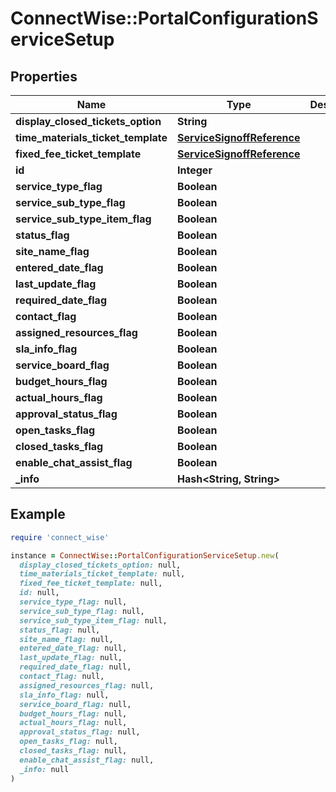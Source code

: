# ConnectWise::PortalConfigurationServiceSetup

## Properties

| Name | Type | Description | Notes |
| ---- | ---- | ----------- | ----- |
| **display_closed_tickets_option** | **String** |  |  |
| **time_materials_ticket_template** | [**ServiceSignoffReference**](ServiceSignoffReference.md) |  |  |
| **fixed_fee_ticket_template** | [**ServiceSignoffReference**](ServiceSignoffReference.md) |  |  |
| **id** | **Integer** |  | [optional] |
| **service_type_flag** | **Boolean** |  | [optional] |
| **service_sub_type_flag** | **Boolean** |  | [optional] |
| **service_sub_type_item_flag** | **Boolean** |  | [optional] |
| **status_flag** | **Boolean** |  | [optional] |
| **site_name_flag** | **Boolean** |  | [optional] |
| **entered_date_flag** | **Boolean** |  | [optional] |
| **last_update_flag** | **Boolean** |  | [optional] |
| **required_date_flag** | **Boolean** |  | [optional] |
| **contact_flag** | **Boolean** |  | [optional] |
| **assigned_resources_flag** | **Boolean** |  | [optional] |
| **sla_info_flag** | **Boolean** |  | [optional] |
| **service_board_flag** | **Boolean** |  | [optional] |
| **budget_hours_flag** | **Boolean** |  | [optional] |
| **actual_hours_flag** | **Boolean** |  | [optional] |
| **approval_status_flag** | **Boolean** |  | [optional] |
| **open_tasks_flag** | **Boolean** |  | [optional] |
| **closed_tasks_flag** | **Boolean** |  | [optional] |
| **enable_chat_assist_flag** | **Boolean** |  | [optional] |
| **_info** | **Hash&lt;String, String&gt;** |  | [optional] |

## Example

```ruby
require 'connect_wise'

instance = ConnectWise::PortalConfigurationServiceSetup.new(
  display_closed_tickets_option: null,
  time_materials_ticket_template: null,
  fixed_fee_ticket_template: null,
  id: null,
  service_type_flag: null,
  service_sub_type_flag: null,
  service_sub_type_item_flag: null,
  status_flag: null,
  site_name_flag: null,
  entered_date_flag: null,
  last_update_flag: null,
  required_date_flag: null,
  contact_flag: null,
  assigned_resources_flag: null,
  sla_info_flag: null,
  service_board_flag: null,
  budget_hours_flag: null,
  actual_hours_flag: null,
  approval_status_flag: null,
  open_tasks_flag: null,
  closed_tasks_flag: null,
  enable_chat_assist_flag: null,
  _info: null
)
```

